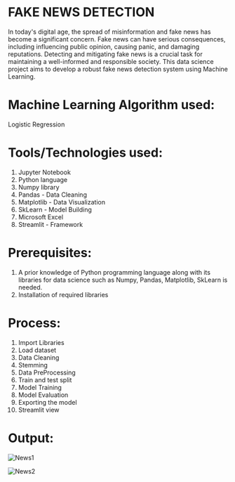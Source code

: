 # FAKE NEWS DETECTION
In today's digital age, the spread of misinformation and fake news has become a significant concern. Fake news can have serious consequences, including influencing public opinion, causing panic, and damaging reputations. Detecting and mitigating fake news is a crucial task for maintaining a well-informed and responsible society. This data science project aims to develop a robust fake news detection system using Machine Learning.

# Machine Learning Algorithm used:
Logistic Regression

# Tools/Technologies used:
1. Jupyter Notebook
2. Python language
3. Numpy library
4. Pandas - Data Cleaning
5. Matplotlib - Data Visualization
6. SkLearn - Model Building
7. Microsoft Excel
8. Streamlit - Framework

# Prerequisites:
1. A prior knowledge of Python programming language along with its libraries for data science such as Numpy, Pandas, Matplotlib, SkLearn is needed.
2. Installation of required libraries

# Process:
1. Import Libraries
2. Load dataset
3. Data Cleaning
4. Stemming
5. Data PreProcessing
6. Train and test split
7. Model Training
8. Model Evaluation
9. Exporting the model
10. Streamlit view

# Output:
![News1](https://github.com/Navina-Murugadas/TWSIP/assets/72821323/57d9f183-afc6-4c00-8027-bf45898589f4)

![News2](https://github.com/Navina-Murugadas/TWSIP/assets/72821323/856cca3c-7b38-403f-98d8-11ece09b4c67)


